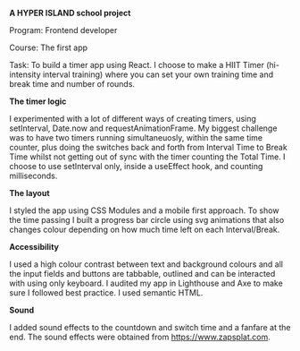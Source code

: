 **A HYPER ISLAND school project**

Program: Frontend developer

Course: The first app

Task: To build a timer app using React. I choose to make a HIIT Timer (hi-intensity interval training) where you can set your own training time and break time and number of rounds. 

**The timer logic**

I experimented with a lot of different ways of creating timers, using setInterval, Date.now and requestAnimationFrame. My biggest challenge was to have two timers running simultaneuosly, within the same time counter, plus doing the switches back and forth from Interval Time to Break Time whilst not getting out of sync with the timer counting the Total Time. I choose to use setInterval only, inside a useEffect hook, and counting milliseconds.

**The layout**

I styled the app using CSS Modules and a mobile first approach. To show the time passing I built a progress bar circle using svg animations that also changes colour depending on how much time left on each Interval/Break.

**Accessibility**

I used a high colour contrast between text and background colours and all the input fields and buttons are tabbable, outlined and can be interacted with using only keyboard. I audited my app in Lighthouse and Axe to make sure I followed best practice. I used semantic HTML.

**Sound**

I added sound effects to the countdown and switch time and a fanfare at the end. The sound effects were obtained from https://www.zapsplat.com.
